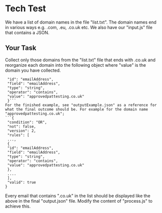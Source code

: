 # Tech Test
We have a list of domain names in the file "list.txt". The domain names end in various ways e.g. .com, .eu, .co.uk etc.
We also have our "input.js" file that contains a JSON.
## Your Task
Collect only those domains from the "list.txt" file that ends with .co.uk and reorganize each domain into the following object where "value" is the domain you have collected.
```{
 "id": "emailAddress",
 "field": "emailAddress",
 "type": "string",
 "operator": "contains",
 "value": "approvedpattesting.co.uk"
 }```
For the finished example, see "outputExample.json" as a reference for what the final outcome should be. For example for the domain name "approvedpattesting.co.uk";
```{
 "condition": "OR",
 "not": false,
 "version": 2,
 "rules": [
 ...,
 {
 "id": "emailAddress",
 "field": "emailAddress",
 "type": "string",
 "operator": "contains",
 "value": "approvedpattesting.co.uk"
 },
 ....
 ],
 "valid": true
}
```
Every email that contains ".co.uk" in the list should be displayed like the above in the final "output.json" file.
Modify the content of "process.js" to achieve this.
